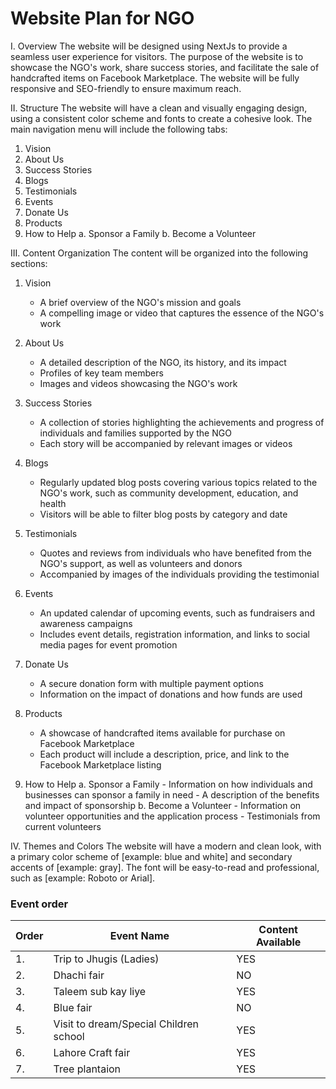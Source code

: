 # Website Plan for NGO

I. Overview
The website will be designed using NextJs to provide a seamless user experience for visitors. The purpose of the website is to showcase the NGO's work, share success stories, and facilitate the sale of handcrafted items on Facebook Marketplace. The website will be fully responsive and SEO-friendly to ensure maximum reach.

II. Structure
The website will have a clean and visually engaging design, using a consistent color scheme and fonts to create a cohesive look. The main navigation menu will include the following tabs:

1. Vision
2. About Us
3. Success Stories
4. Blogs
5. Testimonials
6. Events
7. Donate Us
8. Products
9. How to Help
   a. Sponsor a Family
   b. Become a Volunteer

III. Content Organization
The content will be organized into the following sections:

1. Vision
   - A brief overview of the NGO's mission and goals
   - A compelling image or video that captures the essence of the NGO's work

2. About Us
   - A detailed description of the NGO, its history, and its impact
   - Profiles of key team members
   - Images and videos showcasing the NGO's work

3. Success Stories
   - A collection of stories highlighting the achievements and progress of individuals and families supported by the NGO
   - Each story will be accompanied by relevant images or videos

4. Blogs
   - Regularly updated blog posts covering various topics related to the NGO's work, such as community development, education, and health
   - Visitors will be able to filter blog posts by category and date

5. Testimonials
   - Quotes and reviews from individuals who have benefited from the NGO's support, as well as volunteers and donors
   - Accompanied by images of the individuals providing the testimonial

6. Events
   - An updated calendar of upcoming events, such as fundraisers and awareness campaigns
   - Includes event details, registration information, and links to social media pages for event promotion

7. Donate Us
   - A secure donation form with multiple payment options
   - Information on the impact of donations and how funds are used

8. Products
   - A showcase of handcrafted items available for purchase on Facebook Marketplace
   - Each product will include a description, price, and link to the Facebook Marketplace listing

9. How to Help
   a. Sponsor a Family
       - Information on how individuals and businesses can sponsor a family in need
       - A description of the benefits and impact of sponsorship
   b. Become a Volunteer
       - Information on volunteer opportunities and the application process
       - Testimonials from current volunteers

IV. Themes and Colors
The website will have a modern and clean look, with a primary color scheme of [example: blue and white] and secondary accents of [example: gray]. The font will be easy-to-read and professional, such as [example: Roboto or Arial].



### Event order

Order|Event Name|Content Available|
---|-----|----|
1.|  Trip to Jhugis (Ladies) | YES |
2.|  Dhachi fair | NO |
3.|  Taleem sub kay liye| YES |
4.|  Blue fair| NO |
5.|  Visit to dream/Special Children school| YES |
6.|  Lahore Craft fair| YES |
7.|  Tree plantaion| YES |
